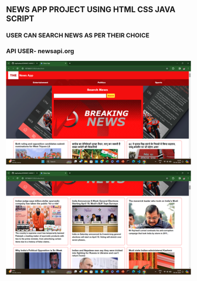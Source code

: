 ## NEWS APP PROJECT USING HTML CSS JAVA SCRIPT

### USER CAN SEARCH NEWS AS PER THEIR CHOICE

### API USER- newsapi.org

![img](./images/1.png)

![img](./images/2.png)